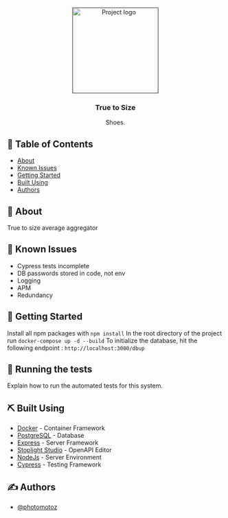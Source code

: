 <p align="center">
  <a href="" rel="noopener">
 <img width=200px height=200px src="https://stockx-assets.imgix.net/logo/stockx_homepage_logo_dark.svg" alt="Project logo"></a>
</p>

<h3 align="center">True to Size</h3>

<p align="center"> Shoes.
    <br> 
</p>

## 📝 Table of Contents

- [About](#about)
- [Known Issues](#issues)
- [Getting Started](#getting_started)
- [Built Using](#built_using)
- [Authors](#authors)

## 🧐 About <a name = "about"></a>

True to size average aggregator


## 🔨 Known Issues <a name = "issues"></a>

- Cypress tests incomplete
- DB passwords stored in code, not env
- Logging
- APM
- Redundancy

## 🏁 Getting Started <a name = "getting_started"></a>

Install all npm packages with `npm install`
In the root directory of the project run `docker-compose up -d --build`
To initialize the database, hit the following endpoint : `http://localhost:3000/dbup`


## 🔧 Running the tests <a name = "tests"></a>

Explain how to run the automated tests for this system.


## ⛏️ Built Using <a name = "built_using"></a>

- [Docker](https://www.docker.com/) - Container Framework
- [PostgreSQL](https://www.postgresql.org/) - Database
- [Express](https://expressjs.com/) - Server Framework
- [Stoplight Studio](https://stoplight.io/studio/) - OpenAPI Editor
- [NodeJs](https://nodejs.org/en/) - Server Environment
- [Cypress](https://www.cypress.io/) - Testing Framework

## ✍️ Authors <a name = "authors"></a>

- [@photomotoz](https://github.com/photomotoz)

